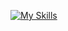 <p><a href="https://skillicons.dev"><img src="https://skillicons.dev/icons?i=js,html,css,angular,bash,bootstrap,c,docker,express,firebase,haskell,heroku,idea,ai,java,jquery,md,maven,mysql,nodejs,npm,postman,pycharm,py,spring,tailwind,ts,ubuntu,vscode,windows" alt="My Skills"></a></p>

